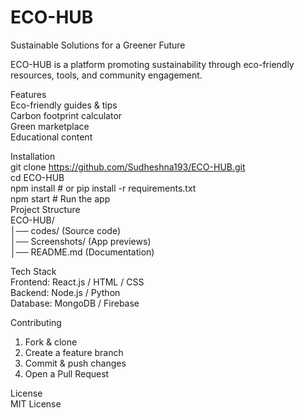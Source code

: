 # ECO-HUB  

 Sustainable Solutions for a Greener Future  

ECO-HUB is a platform promoting sustainability through eco-friendly resources, tools, and community engagement.  

 Features  
 Eco-friendly guides & tips  
 Carbon footprint calculator  
 Green marketplace  
 Educational content  

Installation  
git clone https://github.com/Sudheshna193/ECO-HUB.git  
cd ECO-HUB  
npm install  # or pip install -r requirements.txt  
npm start  # Run the app  
 Project Structure  
ECO-HUB/  
│── codes/ (Source code)  
│── Screenshots/ (App previews)  
│── README.md (Documentation)  

 Tech Stack  
Frontend: React.js / HTML / CSS  
Backend: Node.js / Python  
Database: MongoDB / Firebase  

 Contributing  
1. Fork & clone  
2. Create a feature branch  
3. Commit & push changes  
4. Open a Pull Request  

 License  
MIT License  
